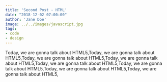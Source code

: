 ```yaml
---
title: 'Second Post - HTML'
date: "2018-12-02 07:00:00"
author: 'Jane Doe'
image: ../../images/javascript.jpg
tags:
- code
- design
---
```


Today, we are gonna talk about HTML5,Today, we are gonna talk about HTML5,Today, we are gonna talk about HTML5,Today, we are gonna talk about HTML5,Today, we are gonna talk about HTML5,Today, we are gonna talk about HTML5,Today, we are gonna talk about HTML5,Today, we are gonna talk about HTML5,